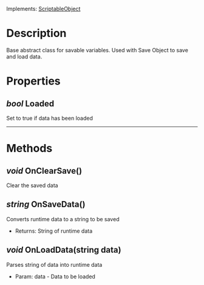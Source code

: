 Implements: [ScriptableObject](https://docs.unity3d.com/ScriptReference/ScriptableObject.html) 
# Description
Base abstract class for savable variables. Used with Save Object to save and load data.
# Properties
## _bool_ Loaded
Set to true if data has been loaded

***

# Methods
## _void_ OnClearSave()
Clear the saved data
## _string_ OnSaveData()
Converts runtime data to a string to be saved
* Returns: String of runtime data
## _void_ OnLoadData(string data)
Parses string of data into runtime data
* Param: data - Data to be loaded 
